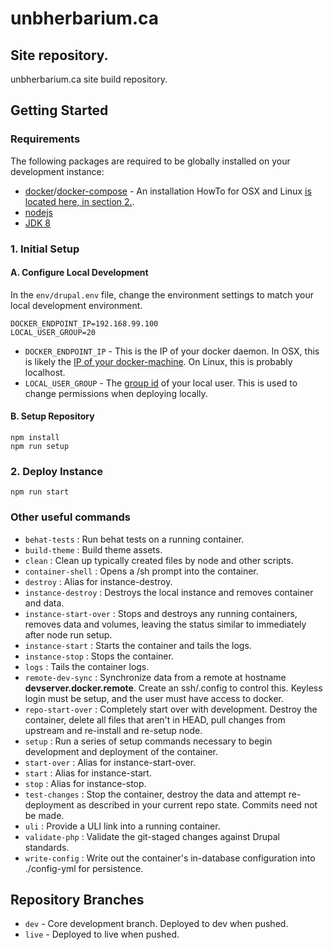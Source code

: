 # unbherbarium.ca
## Site repository.

unbherbarium.ca site build repository.

## Getting Started
### Requirements
The following packages are required to be globally installed on your development instance:

* [docker](https://www.docker.com)/[docker-compose](https://docs.docker.com/compose/) - An installation HowTo for OSX and Linux [is located here, in section 2.](https://github.com/unb-libraries/docker-drupal/wiki/2.-Setting-Up-Prerequisites).
* [nodejs](https://nodejs.org/en/)
* [JDK 8](http://www.oracle.com/technetwork/java/javase/downloads/index.html)

### 1. Initial Setup

#### A. Configure Local Development
In the ```env/drupal.env``` file, change the environment settings to match your local development environment.

```
DOCKER_ENDPOINT_IP=192.168.99.100
LOCAL_USER_GROUP=20
```

* ```DOCKER_ENDPOINT_IP``` - This is the IP of your docker daemon. In OSX, this is likely the [IP of your docker-machine](https://docs.docker.com/machine/reference/ip/). On Linux, this is probably localhost.
* ```LOCAL_USER_GROUP``` - The [group id](https://kb.iu.edu/d/adwf) of your local user. This is used to change permissions when deploying locally.

#### B. Setup Repository
```
npm install
npm run setup
```

### 2. Deploy Instance
```
npm run start
```

### Other useful commands
* ```behat-tests``` : Run behat tests on a running container.
* ```build-theme``` : Build theme assets.
* ```clean``` : Clean up typically created files by node and other scripts.
* ```container-shell``` : Opens a /sh prompt into the container.
* ```destroy``` :  Alias for instance-destroy.
* ```instance-destroy``` :  Destroys the local instance and removes container and data.
* ```instance-start-over``` : Stops and destroys any running containers, removes data and volumes, leaving the status similar to immediately after node run setup.
* ```instance-start``` : Starts the container and tails the logs.
* ```instance-stop``` : Stops the container.
* ```logs``` : Tails the container logs.
* ```remote-dev-sync``` : Synchronize data from a remote at hostname __devserver.docker.remote__. Create an ssh/.config to control this. Keyless login must be setup, and the user must have access to docker.
* ```repo-start-over``` : Completely start over with development. Destroy the container, delete all files that aren't in HEAD, pull changes from upstream and re-install and re-setup node.
* ```setup``` :  Run a series of setup commands necessary to begin development and deployment of the container.
* ```start-over``` : Alias for instance-start-over.
* ```start``` : Alias for instance-start.
* ```stop``` : Alias for instance-stop.
* ```test-changes``` : Stop the container, destroy the data and attempt re-deployment as described in your current repo state. Commits need not be made.
* ```uli``` : Provide a ULI link into a running container.
* ```validate-php``` : Validate the git-staged changes against Drupal standards.
* ```write-config``` : Write out the container's in-database configuration into ./config-yml for persistence.


## Repository Branches
* `dev` - Core development branch. Deployed to dev when pushed.
* `live` - Deployed to live when pushed.
